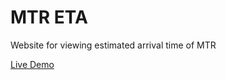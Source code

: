 # MTR ETA

Website for viewing estimated arrival time of MTR

[Live Demo](https://mtreta.netlify.app)
